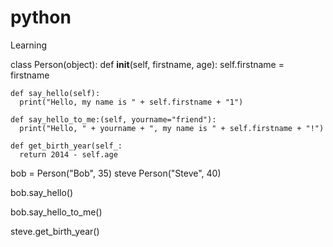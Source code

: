 # python
Learning

class Person(object):
  def __init__(self, firstname, age):
    self.firstname = firstname
    
    def say_hello(self):
      print("Hello, my name is " + self.firstname + "1")
      
    def say_hello_to_me:(self, yourname="friend"):
      print("Hello, " + yourname + ", my name is " + self.firstname + "!")
      
    def get_birth_year(self_:
      return 2014 - self.age

bob = Person("Bob", 35)
steve Person("Steve", 40)

bob.say_hello()

bob.say_hello_to_me()

steve.get_birth_year()
